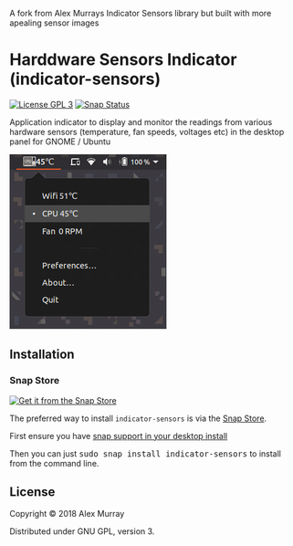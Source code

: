 A fork from Alex Murrays Indicator Sensors library but built with more apealing sensor images

# Harddware Sensors Indicator (indicator-sensors)

[![License GPL 3](https://img.shields.io/badge/license-GPL_3-green.svg)](http://www.gnu.org/licenses/gpl-3.0.txt)
[![Snap Status](https://build.snapcraft.io/badge/alexmurray/indicator-sensors.svg)](https://build.snapcraft.io/user/alexmurray/indicator-sensors)

Application indicator to display and monitor the readings from various hardware
sensors (temperature, fan speeds, voltages etc) in the desktop panel for GNOME
/ Ubuntu

![Screenshot](screenshot.png)

## Installation

### Snap Store
[![Get it from the Snap Store](https://raw.githubusercontent.com/snapcore/snap-store-badges/master/EN/%5BEN%5D-snap-store-black.png)](https://snapcraft.io/indicator-sensors)

The preferred way to install `indicator-sensors` is via the [Snap
Store](https://snapcraft.io/indicator-sensors).

First ensure you have [snap support in your desktop
install](https://docs.snapcraft.io/core/install)

Then you can just <kbd>sudo snap install indicator-sensors</kbd> to install
from the command line.

## License

Copyright © 2018 Alex Murray

Distributed under GNU GPL, version 3.
